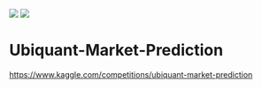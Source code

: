 ![](https://img.shields.io/badge/Category-Machine--Learning-success)
![](https://img.shields.io/badge/Program-Python-green)

# Ubiquant-Market-Prediction
https://www.kaggle.com/competitions/ubiquant-market-prediction
